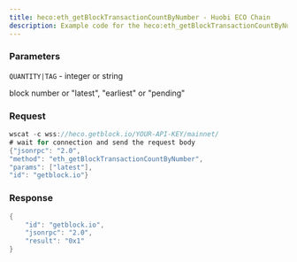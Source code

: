 ```yaml
---
title: heco:eth_getBlockTransactionCountByNumber - Huobi ECO Chain
description: Example code for the heco:eth_getBlockTransactionCountByNumber ws method. Сomplete guide on how to use heco:eth_getBlockTransactionCountByNumber ws in GetBlock.io Web3 documentation.
---
```


### Parameters


`QUANTITY|TAG` - integer or string

block number or "latest", "earliest" or "pending"

### Request

``` java
wscat -c wss://heco.getblock.io/YOUR-API-KEY/mainnet/ 
# wait for connection and send the request body 
{"jsonrpc": "2.0",
"method": "eth_getBlockTransactionCountByNumber",
"params": ["latest"],
"id": "getblock.io"}
```

###  Response

``` java
{
    "id": "getblock.io",
    "jsonrpc": "2.0",
    "result": "0x1"
}
```


